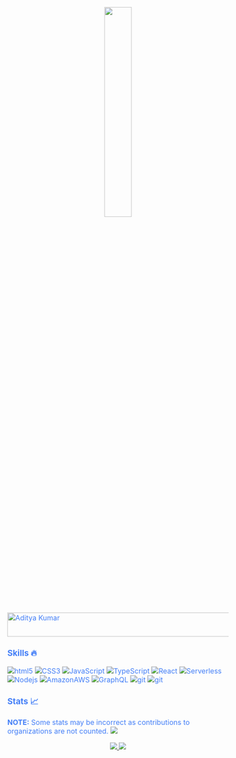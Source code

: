 

<p align="center"><img src="animation.gif" width="35%"></p>
<div style=" font-size: medium; color: #447ff7" align=left>

  <img src="https://readme-typing-svg.herokuapp.com?font=Kaushan+Script&size=40&duration=3500&color=727475&background=FFFFFF00&center=true&vCenter=true&width=650&height=55&lines=Hey!+It's+Mohammed+%F0%9F%91%8B%F0%9F%8F%BB;I+am+a+Software+Developer+%F0%9F%A7%91%F0%9F%8F%BB%E2%80%8D%F0%9F%92%BB;Currently+working+@antstack+%F0%9F%93%88;In+building+frontend+infrastructures+%E2%9A%99%EF%B8%8F" alt="Aditya Kumar" width="650" height="55">


### Skills 🔥

<p>
  <img alt="html5" src="https://img.shields.io/badge/-HTML5-242423?style=flat-square&logo=html5&logoColor=white"/>
  <img alt="CSS3" src="https://img.shields.io/badge/-CSS3-242423?style=flat-square&logo=CSS3&logoColor=white" />
  <img alt="JavaScript" src="https://img.shields.io/badge/-JavaScript-242423?style=flat-square&logo=JavaScript&logoColor=white" />
  <img alt="TypeScript" src="https://img.shields.io/badge/-TypeScript-242423?style=flat-square&logo=typescript&logoColor=white" />
  <img alt="React" src="https://img.shields.io/badge/-React-242423?style=flat-square&logo=react&logoColor=white" />
  <img alt="Serverless" src="https://img.shields.io/badge/-Serverless-242423?style=flat-square&logo=Serverless&logoColor=white" />
  <img alt="Nodejs" src="https://img.shields.io/badge/-Nodejs-242423?style=flat-square&logo=Node.js&logoColor=white" />
  <img alt="AmazonAWS" src="https://img.shields.io/badge/-Amazon-242423?style=flat-square&logo=AmazonAWS&logoColor=white" />
  <img alt="GraphQL" src="https://img.shields.io/badge/-GraphQL-242423?style=flat-square&logo=graphql&logoColor=white" />
  <img alt="git" src="https://img.shields.io/badge/-Docker-242423?style=flat-square&logo=Docker&logoColor=white" />
  <img alt="git" src="https://img.shields.io/badge/-Git-242423?style=flat-square&logo=git&logoColor=white" />

</p>

### Stats 📈
**NOTE:** Some stats may be incorrect as contributions to organizations
are not counted.
![](https://komarev.com/ghpvc/?username=ceejeey&color=447ff7&label=Visitor+count)

<p align="center">
  <a href="https://github.com/ceejeey">
    <img src="https://github-readme-stats.vercel.app/api?username=ceejeey&bg_color=000000&show_icons=false&text_color=919190&title_color=FA8B02" />
    <img src="https://github-readme-streak-stats.herokuapp.com/?user=ceejeey&theme=dark&hide_border=true&show_icons=true" />
</a>
</p>






</div>
